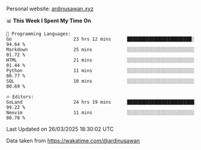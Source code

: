 Personal website: [ardinusawan.xyz](https://ardinusawan.xyz)

<!--START_SECTION:waka-->
📊 **This Week I Spent My Time On** 

```text
💬 Programming Languages: 
Go                       23 hrs 12 mins      ████████████████████████░   94.64 % 
Markdown                 25 mins             ░░░░░░░░░░░░░░░░░░░░░░░░░   01.72 % 
HTML                     21 mins             ░░░░░░░░░░░░░░░░░░░░░░░░░   01.44 % 
Python                   11 mins             ░░░░░░░░░░░░░░░░░░░░░░░░░   00.77 % 
SQL                      10 mins             ░░░░░░░░░░░░░░░░░░░░░░░░░   00.69 % 

🔥 Editors: 
GoLand                   24 hrs 19 mins      █████████████████████████   99.22 % 
Neovim                   11 mins             ░░░░░░░░░░░░░░░░░░░░░░░░░   00.78 % 
```


 Last Updated on 26/03/2025 18:30:02 UTC
<!--END_SECTION:waka-->
Data taken from https://wakatime.com/@ardinusawan

